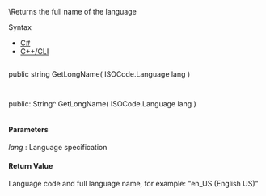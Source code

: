 \Returns the full name of the language

Syntax

* [C#](#i-syntax-CS)
* [C++/CLI](#i-syntax-CPP2005)

```
```
public string GetLongName( 
   ISOCode.Language lang
)
```
```

```
```
public:
String^ GetLongName( 
   ISOCode.Language lang
)
```
```

#### Parameters

*lang*
:   Language specification

#### Return Value

Language code and full language name, for example: "en\_US (English US)"

